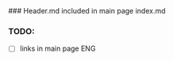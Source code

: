 <link rel="stylesheet" href="additional.css">
### Header.md included in main page index.md

### TODO:
- [ ] links in main page ENG
